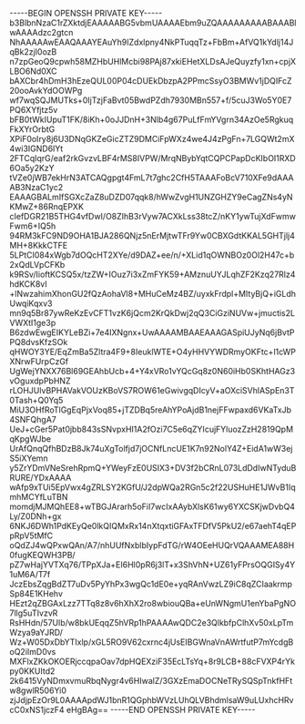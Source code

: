 -----BEGIN OPENSSH PRIVATE KEY-----
b3BlbnNzaC1rZXktdjEAAAAABG5vbmUAAAAEbm9uZQAAAAAAAAABAAABlwAAAAdzc2gtcn
NhAAAAAwEAAQAAAYEAuYh9IZdxlpny4NkPTuqqTz+FbBm+AfVQ1kYdlj14JqBk2zjI0ozB
n7zpGeoQ9cpwh58MZHbUHlMcbi98PAj87xkiEHetXLDsAJeQuyzfy1xn+cpjXLBO6Nd0XC
bAXCbr4hDmH3hEzeQUL00P04cDUEkDbzpA2PPmcSsyO3BMWv1jDQIFcZ20ooAvkYdOOWPg
wf7wqSQJMUTks+0IjTzjFaBvt05BwdPZdh7930MBn557+f/5cuJ3Wo5Y0E7PQ6XYfjtz5v
bFB0tWkIUpuT1FK/8iKh+0oJJDnH+3Nlb4g67PuLfFmYVgrn34AzOe5RgkuqFkXYrOrbtG
XPiF0oIry8j6U3DNqGKZeGicZTZ9DMCiFpWXz4we4J4zPgFn+7LGQWt2mX4wi3IGND6IYt
2FTCqIqrG/eaf2rkGvzvLBF4rMS8IVPW/MrqNBybYqtCQPCPapDcKIbOI1RXD6Oa5y2KzY
tVZe0jWB7ekHrN3ATCAQgpgt4FmL7t7ghc2CfH5TAAAFoBcV710XFe9dAAAAB3NzaC1yc2
EAAAGBALmIfSGXcZaZ8uDZD07qqk8/hWwZvgH1UNZGHZY9eCagZNs4yNKMwZ+86RnqEPXK
cIefDGR21B5THG4vfDwI/O8ZIhB3rVyw7ACXkLss38tcZ/nKY1ywTujXdFwmwFwm6+IQ5h
94RM3kFC9ND9OHA1BJA286QNjz5nErMjtwTFr9Yw0CBXGdtKKAL5GHTjlj4MH+8KkkCTFE
5LPtCI084xWgb7dOQcHT2XYe/d9DAZ+ee/n/+XLid1qOWNBOz0Ol2H47c+b2xQdLVpCFKb
k9RSv/IioftKCSQ5x/tzZW+IOuz7i3xZmFYK59+AMznuUYJLqhZF2Kzq27Rlz4hdKCK8vI
+lNwzahimXhonGU2fQzAohaVl8+MHuCeMz4BZ/uyxkFrdpl+MItyBjQ+iGLdhUwqiKqxv3
mn9q5Br87ywReKzEvCFT1vzK6jQcm2KrQkDwj2qQ3CiGziNUVw+jmuctis2LVWXtI1ge3p
B6zdwEwgEIKYLeBZi+7e4IXNgnx+UwAAAAMBAAEAAAGASpiUJyNq6jBvtPPQ8dvsKfzSOk
qHWOY3YE/EqZmBa5Zltra4F9+8IeuklWTE+O4yHHVYWDRmyOKFtc+l1cWPXNrwFUrpCzGf
UgWejYNXX76Bl69GEAhbUcb+4+Y4xVRo1vYQcGq8z0N60iHb0SKhtHAGz3vOguxdpPbHNZ
rLOHJUlvBPHAVakVOUzKBoVS7ROW61eGwivgqDIcyV+aOXciSVhlASpEn3T0Tash+Q0Yq5
MiU3OHfRoTlGgEqPjxVoq85+jTZDBq5reAhYPoAjdB1nejFFwpaxd6VKaTxJb4SNFQhgA7
UeJ+cGer5Pat0jbb843sSNvpxHI1A2fOzi7C5e6qZYIcujFYluozZzH2819QpMqKpgWJbe
UrAfQnqQfhBDzB8Jk74uXgTolfjd7jOCNfLncUE1K7n92NolY4Z+EidA1wW3ejS5iXYemn
y5ZrYDmVNeSrehRpmQ+YWeyFzE0USIX3+DV3f2bCRnL073LdDdIwNTyduBRURE/YDxAAAA
wAfp9xTUi5EpVwx4gZRLSY2KGfU/J2dpWQa2RGn5c2f22USHuHE1JWvB1IqmhMCYfLuTBN
momdjMJMQhEE8+wTBGJArarh5oFiI7wcIxAAybXlsK61wy6YXCSKjwDvbQ4Ly/Z0DNh+gx
6NKJ6DWh1PdKEyQe0lkQIQMxRx14nXtqxtiGFAxTFDfV5PkU2/e67aehT4qEPpRpV5tMfC
oQdZJ4wQPxwQAn/A7/nhUUfNxblbIypFdTG/rW4OEeHUQrVQAAAMEA88H0fugKEQWH3PB/
pZ7wHajYVTXq76/TPpXJa+EI6Hl0pR6j3lT+x3ShVhN+UZ61yFPrsOQGISy4Y1uM6A/T7f
JczEbsZqgBdZT7uDv5PyYhPx3wgQc1dE0e+yqRAnVwzLZ9iC8qZCIaakrmpSp84E1KHehv
HEzt2qZBGAxLzz7TTq8z8v6hXhX2ro8wbiouQBa+eUnWNgmU1enYbaPgNO7llg5uTIvzvR
RsHHdn/57Ulb/w8bkUEqqZ5hVRp1hPAAAAwQDC2e3QlkbfpClhXv50xLpTmWzya9aYJRD/
Wz+W05DxDbYTIxlp/xGL5RO9V62cxrnc4jUsEIBGWnaVnAWrtfutP7mYcdgBoQ2iImD0vs
MXFlxZKkOKOERjccqpaOav7dpHQEXziF35EcLTsYq+8r9LCB+88cFVXP4rYkpy0KKUItd2
2k6415VyNDmxvmuRbqNygr4v6HIwalZ/3GXzEmaDOCNeTRySQSpTnkfHFtw8gwlR506Yi0
zjJdjpEzOr9L0AAAApdWJ1bnR1QGphbWVzLUhQLVBhdmlsaW9uLUxhcHRvcC0xNS1jczF4
eHgBAg==
-----END OPENSSH PRIVATE KEY-----

